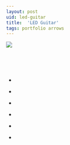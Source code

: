 ```yaml
---
layout: post
uid: led-guitar
title:  'LED Guitar'
tags: portfolio arrows
---
```


<div class="projects clearfix">
 <a href="{{ site.url }}/images/portfolio/led-guitar/IMG_20180217_185942.jpg">
  <img src = "{{ site.url }}/images/portfolio/led-guitar/IMG_20180217_185942.jpg">
 </a>
</div>
<br>

<div class="sqs-html-content">
 <p class="" style="white-space:pre-wrap;">
 </p>
</div>


<ul class="projects clearfix">
  <li>
    <div class="project" style='background-image: url({{ site.url }}/images/portfolio/led-guitar/IMG_20180217_125715_01.jpg)'>
      <a class="cover" href="{{ site.url }}/images/portfolio/led-guitar/IMG_20180217_125715_01.jpg"></a>
    </div>
  </li>
  <li>
    <div class="project" style='background-image: url({{ site.url }}/images/portfolio/led-guitar/IMG_20180217_125725.jpg)'>
      <a class="cover" href="{{ site.url }}/images/portfolio/led-guitar/IMG_20180217_125725.jpg"></a>
    </div>
  </li>
  <li>
    <div class="project" style='background-image: url({{ site.url }}/images/portfolio/led-guitar/IMG_20180217_184245.jpg)'>
      <a class="cover" href="{{ site.url }}/images/portfolio/led-guitar/IMG_20180217_184245.jpg"></a>
    </div>
  </li>
  <li>
    <div class="project" style='background-image: url({{ site.url }}/images/portfolio/led-guitar/IMG_20180217_185925.jpg)'>
      <a class="cover" href="{{ site.url }}/images/portfolio/led-guitar/IMG_20180217_185925.jpg"></a>
    </div>
  </li>
  <li>
    <div class="project" style='background-image: url({{ site.url }}/images/portfolio/led-guitar/IMG_20180217_185942.jpg)'>
      <a class="cover" href="{{ site.url }}/images/portfolio/led-guitar/IMG_20180217_185942.jpg"></a>
    </div>
  </li>
  <li>
    <div class="project" style='background-image: url({{ site.url }}/images/portfolio/led-guitar/IMG_20180217_190307.jpg)'>
      <a class="cover" href="{{ site.url }}/images/portfolio/led-guitar/IMG_20180217_190307.jpg"></a>
    </div>
  </li>
</ul>
<br>
<br>

